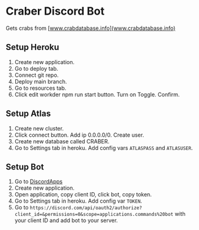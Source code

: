 # Craber Discord Bot
Gets crabs from [www.crabdatabase.info](www.crabdatabase.info)

## Setup Heroku
1. Create new application.
2. Go to deploy tab.
3. Connect git repo.
4. Deploy main branch.
5. Go to resources tab.
6. Click edit workder npm run start button. Turn on Toggle. Confirm.

## Setup Atlas
1. Create new cluster.
2. Click connect button. Add ip 0.0.0.0/0. Create user.
3. Create new database called CRABER.
4. Go to Settings tab in heroku. Add config vars `ATLASPASS` and `ATLASUSER`.

## Setup Bot
1. Go to [DiscordApps](discord.com/developers/applications)
2. Create new application.
3. Open application, copy client ID, click bot, copy token.
4. Go to Settings tab in heroku. Add config var `TOKEN`.
7. Go to `https://discord.com/api/oauth2/authorize?client_id=&permissions=0&scope=applications.commands%20bot` with your client ID and add bot to your server.

